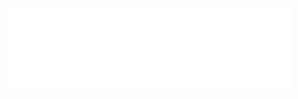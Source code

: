 </p><iframe src="//player.bilibili.com/player.html?aid=776806450&bvid=BV1i14y1w7me&cid=939259154&page=1" width="100%" scrolling="no" border="0" frameborder="no" framespacing="0" allowfullscreen="true"></iframe><p>
